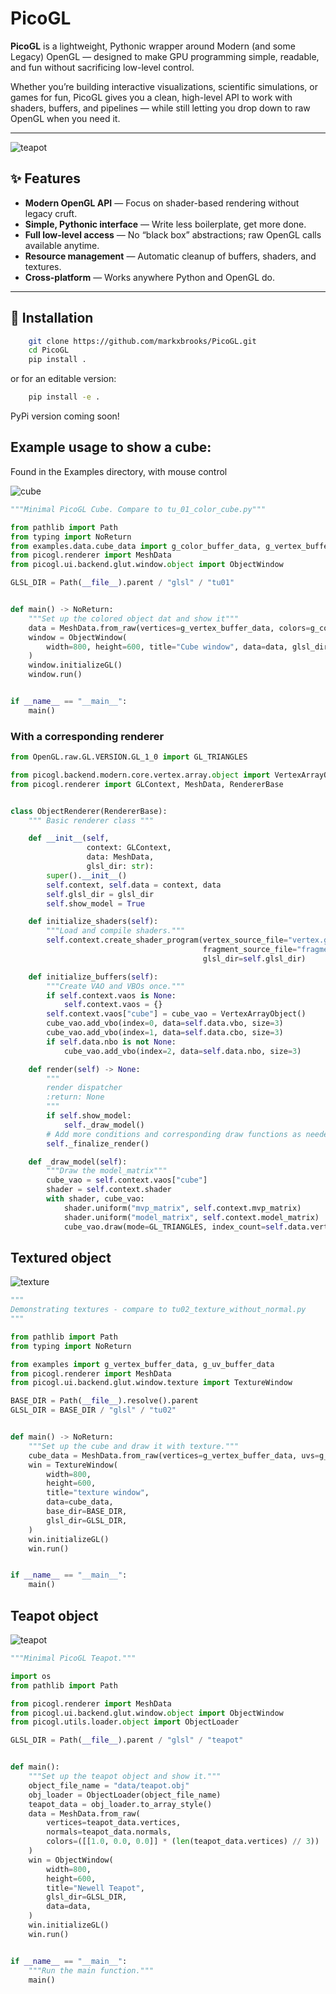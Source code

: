 # PicoGL

**PicoGL** is a lightweight, Pythonic wrapper around Modern (and some Legacy) OpenGL — designed to make GPU programming simple, readable, and fun without sacrificing low-level control.

Whether you’re building interactive visualizations, scientific simulations, or games for fun, PicoGL gives you a clean, high-level API to work with shaders, buffers, and pipelines — while still letting you drop down to raw OpenGL when you need it.

---
![teapot](newell_teapot.PNG)


## ✨ Features

- **Modern OpenGL API** — Focus on shader-based rendering without legacy cruft.
- **Simple, Pythonic interface** — Write less boilerplate, get more done.
- **Full low-level access** — No “black box” abstractions; raw OpenGL calls available anytime.
- **Resource management** — Automatic cleanup of buffers, shaders, and textures.
- **Cross-platform** — Works anywhere Python and OpenGL do.

---

## 🚀 Installation

```bash
    git clone https://github.com/markxbrooks/PicoGL.git
    cd PicoGL
    pip install .
```
or for an editable version:

```bash
    pip install -e .
```
PyPi version coming soon!

##  Example usage to show a cube:
Found in the Examples directory, with mouse control

![cube](cube.png)

```python
"""Minimal PicoGL Cube. Compare to tu_01_color_cube.py"""

from pathlib import Path
from typing import NoReturn
from examples.data.cube_data import g_color_buffer_data, g_vertex_buffer_data
from picogl.renderer import MeshData
from picogl.ui.backend.glut.window.object import ObjectWindow

GLSL_DIR = Path(__file__).parent / "glsl" / "tu01"


def main() -> NoReturn:
    """Set up the colored object dat and show it"""
    data = MeshData.from_raw(vertices=g_vertex_buffer_data, colors=g_color_buffer_data)
    window = ObjectWindow(
        width=800, height=600, title="Cube window", data=data, glsl_dir=GLSL_DIR
    )
    window.initializeGL()
    window.run()


if __name__ == "__main__":
    main()
```
### With a corresponding renderer

```python
from OpenGL.raw.GL.VERSION.GL_1_0 import GL_TRIANGLES

from picogl.backend.modern.core.vertex.array.object import VertexArrayObject
from picogl.renderer import GLContext, MeshData, RendererBase


class ObjectRenderer(RendererBase):
    """ Basic renderer class """

    def __init__(self,
                 context: GLContext,
                 data: MeshData,
                 glsl_dir: str):
        super().__init__()
        self.context, self.data = context, data
        self.glsl_dir = glsl_dir
        self.show_model = True

    def initialize_shaders(self):
        """Load and compile shaders."""
        self.context.create_shader_program(vertex_source_file="vertex.glsl",
                                           fragment_source_file="fragment.glsl",
                                           glsl_dir=self.glsl_dir)

    def initialize_buffers(self):
        """Create VAO and VBOs once."""
        if self.context.vaos is None:
            self.context.vaos = {}
        self.context.vaos["cube"] = cube_vao = VertexArrayObject()
        cube_vao.add_vbo(index=0, data=self.data.vbo, size=3)
        cube_vao.add_vbo(index=1, data=self.data.cbo, size=3)
        if self.data.nbo is not None:
            cube_vao.add_vbo(index=2, data=self.data.nbo, size=3)

    def render(self) -> None:
        """
        render dispatcher
        :return: None
        """
        if self.show_model:
            self._draw_model()
        # Add more conditions and corresponding draw functions as needed
        self._finalize_render()

    def _draw_model(self):
        """Draw the model_matrix"""
        cube_vao = self.context.vaos["cube"]
        shader = self.context.shader
        with shader, cube_vao:
            shader.uniform("mvp_matrix", self.context.mvp_matrix)
            shader.uniform("model_matrix", self.context.model_matrix)
            cube_vao.draw(mode=GL_TRIANGLES, index_count=self.data.vertex_count)

```
## Textured object
![texture](texture.PNG)

```python
"""
Demonstrating textures - compare to tu02_texture_without_normal.py
"""

from pathlib import Path
from typing import NoReturn

from examples import g_vertex_buffer_data, g_uv_buffer_data
from picogl.renderer import MeshData
from picogl.ui.backend.glut.window.texture import TextureWindow

BASE_DIR = Path(__file__).resolve().parent
GLSL_DIR = BASE_DIR / "glsl" / "tu02"


def main() -> NoReturn:
    """Set up the cube and draw it with texture."""
    cube_data = MeshData.from_raw(vertices=g_vertex_buffer_data, uvs=g_uv_buffer_data)
    win = TextureWindow(
        width=800,
        height=600,
        title="texture window",
        data=cube_data,
        base_dir=BASE_DIR,
        glsl_dir=GLSL_DIR,
    )
    win.initializeGL()
    win.run()


if __name__ == "__main__":
    main()
```

## Teapot object
![teapot](newell_teapot.PNG)

```python
"""Minimal PicoGL Teapot."""

import os
from pathlib import Path

from picogl.renderer import MeshData
from picogl.ui.backend.glut.window.object import ObjectWindow
from picogl.utils.loader.object import ObjectLoader

GLSL_DIR = Path(__file__).parent / "glsl" / "teapot"


def main():
    """Set up the teapot object and show it."""
    object_file_name = "data/teapot.obj"
    obj_loader = ObjectLoader(object_file_name)
    teapot_data = obj_loader.to_array_style()
    data = MeshData.from_raw(
        vertices=teapot_data.vertices,
        normals=teapot_data.normals,
        colors=([[1.0, 0.0, 0.0]] * (len(teapot_data.vertices) // 3))
    )
    win = ObjectWindow(
        width=800,
        height=600,
        title="Newell Teapot",
        glsl_dir=GLSL_DIR,
        data=data,
    )
    win.initializeGL()
    win.run()


if __name__ == "__main__":
    """Run the main function."""
    main()
```